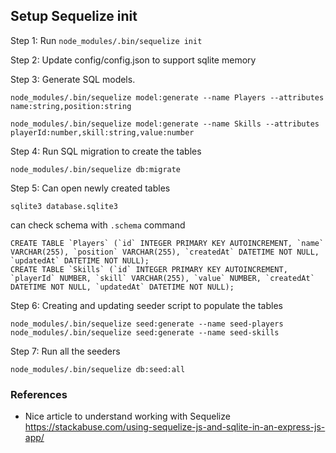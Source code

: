 
## Setup Sequelize init

Step 1: Run `node_modules/.bin/sequelize init`

Step 2: Update config/config.json to support sqlite memory

Step 3: Generate SQL models.
```
node_modules/.bin/sequelize model:generate --name Players --attributes name:string,position:string

node_modules/.bin/sequelize model:generate --name Skills --attributes playerId:number,skill:string,value:number
```

Step 4: Run SQL migration to create the tables
```
node_modules/.bin/sequelize db:migrate
```

Step 5: Can open newly created tables
```
sqlite3 database.sqlite3
```
can check schema with `.schema` command

```
CREATE TABLE `Players` (`id` INTEGER PRIMARY KEY AUTOINCREMENT, `name` VARCHAR(255), `position` VARCHAR(255), `createdAt` DATETIME NOT NULL, `updatedAt` DATETIME NOT NULL);
CREATE TABLE `Skills` (`id` INTEGER PRIMARY KEY AUTOINCREMENT, `playerId` NUMBER, `skill` VARCHAR(255), `value` NUMBER, `createdAt` DATETIME NOT NULL, `updatedAt` DATETIME NOT NULL);
```

Step 6: Creating and updating seeder script to populate the tables
```
node_modules/.bin/sequelize seed:generate --name seed-players
node_modules/.bin/sequelize seed:generate --name seed-skills
```

Step 7: Run all the seeders
```
node_modules/.bin/sequelize db:seed:all
```


### References

* Nice article to understand working with Sequelize https://stackabuse.com/using-sequelize-js-and-sqlite-in-an-express-js-app/